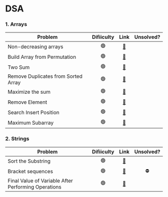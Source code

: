 # DSA

### 1. Arrays
| Problem                |Difiiculty| Link           | Unsolved? |
| ---------------------- |:-------------:|:-------------:|:-------------:|
| Non-decreasing arrays  |🟢| [🔗](https://www.hackerearth.com/practice/data-structures/arrays/1-d/practice-problems/algorithm/make-it-non-decreasing-7d3391fd/) ||
| Build Array from Permutation  |🟢| [🔗](https://leetcode.com/problems/build-array-from-permutation/) ||
| Two Sum  |🟢| [🔗](https://leetcode.com/problems/two-sum/) ||
| Remove Duplicates from Sorted Array  |🟢| [🔗](https://leetcode.com/problems/remove-duplicates-from-sorted-array/) ||
| Maximize the sum  |🟢| [🔗](https://www.hackerearth.com/practice/data-structures/arrays/1-d/practice-problems/algorithm/maximize-sum-0423b95e/) ||
| Remove Element  |🟢| [🔗](https://leetcode.com/problems/remove-element/) ||
| Search Insert Position  |🟢| [🔗](https://leetcode.com/problems/search-insert-position/) ||
| Maximum Subarray  |🟢| [🔗](https://leetcode.com/problems/maximum-subarray/) ||


### 2. Strings
| Problem                |Difiiculty| Link           | Unsolved? |
| ---------------------- |:-------------:|:-------------:|:-------------:|
| Sort the Substring  |🟢| [🔗](https://www.hackerearth.com/practice/algorithms/string-algorithm/basics-of-string-manipulation/tutorial/) ||
| Bracket sequences  |🟢| [🔗](https://www.hackerearth.com/practice/data-structures/arrays/1-d/practice-problems/algorithm/bracket-sequence-1-40eab940/) |⛔|
| Final Value of Variable After Performing Operations  |🟢| [🔗](https://leetcode.com/problems/final-value-of-variable-after-performing-operations/) ||
